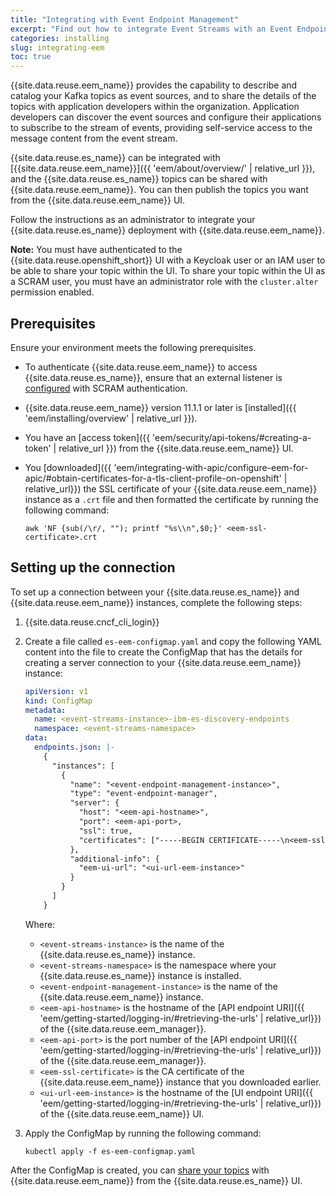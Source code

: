 ```yaml
---
title: "Integrating with Event Endpoint Management"
excerpt: "Find out how to integrate Event Streams with an Event Endpoint Management instance."
categories: installing
slug: integrating-eem
toc: true
---
```


{{site.data.reuse.eem_name}} provides the capability to describe and catalog your Kafka topics as event sources, and to share the details of the topics with application developers within the organization. Application developers can discover the event sources and configure their applications to subscribe to the stream of events, providing self-service access to the message content from the event stream.

{{site.data.reuse.es_name}} can be integrated with [{{site.data.reuse.eem_name}}]({{ 'eem/about/overview/' | relative_url }}), and the {{site.data.reuse.es_name}} topics can be shared with {{site.data.reuse.eem_name}}. You can then publish the topics you want from the {{site.data.reuse.eem_name}} UI.

Follow the instructions as an administrator to integrate your {{site.data.reuse.es_name}} deployment with {{site.data.reuse.eem_name}}.

**Note:** You must have authenticated to the {{site.data.reuse.openshift_short}} UI with a Keycloak user or an IAM user to be able to share your topic within the UI. To share your topic within the UI as a SCRAM user, you must have an administrator role with the `cluster.alter` permission enabled.

## Prerequisites

Ensure your environment meets the following prerequisites.

- To authenticate {{site.data.reuse.eem_name}} to access {{site.data.reuse.es_name}}, ensure that an external listener is [configured](../../installing/configuring/#kafka-ingress-example) with SCRAM authentication.
- {{site.data.reuse.eem_name}} version 11.1.1 or later is [installed]({{ 'eem/installing/overview' | relative_url }}).
- You have an [access token]({{ 'eem/security/api-tokens/#creating-a-token' | relative_url }}) from the {{site.data.reuse.eem_name}} UI.
- You [downloaded]({{ 'eem/integrating-with-apic/configure-eem-for-apic/#obtain-certificates-for-a-tls-client-profile-on-openshift' | relative_url}}) the SSL certificate of your {{site.data.reuse.eem_name}} instance as a `.crt` file and then formatted the certificate by running the following command:

  ```shell
  awk 'NF {sub(/\r/, ""); printf "%s\\n",$0;}' <eem-ssl-certificate>.crt
  ```

## Setting up the connection

To set up a connection between your {{site.data.reuse.es_name}} and {{site.data.reuse.eem_name}} instances, complete the following steps:

1. {{site.data.reuse.cncf_cli_login}}
1. Create a file called `es-eem-configmap.yaml` and copy the following YAML content into the file to create the ConfigMap that has the details for creating a server connection to your {{site.data.reuse.eem_name}} instance:

   ```yaml
   apiVersion: v1
   kind: ConfigMap
   metadata:
     name: <event-streams-instance>-ibm-es-discovery-endpoints
     namespace: <event-streams-namespace>
   data:
     endpoints.json: |-
       {
         "instances": [
           {
             "name": "<event-endpoint-management-instance>",
             "type": "event-endpoint-manager",
             "server": {
               "host": "<eem-api-hostname>",
               "port": <eem-api-port>,
               "ssl": true,
               "certificates": ["-----BEGIN CERTIFICATE-----\n<eem-ssl-certificate>\n-----END CERTIFICATE-----\n"]
             },
             "additional-info": {
               "eem-ui-url": "<ui-url-eem-instance>"
             }
           }
         ]
       }
   ```

   Where:

   - `<event-streams-instance>` is the name of the {{site.data.reuse.es_name}} instance.
   - `<event-streams-namespace>` is the namespace where your {{site.data.reuse.es_name}} instance is installed.
   - `<event-endpoint-management-instance>` is the name of the {{site.data.reuse.eem_name}} instance.
   - `<eem-api-hostname>` is the hostname of the [API endpoint URI]({{ 'eem/getting-started/logging-in/#retrieving-the-urls' | relative_url}}) of the {{site.data.reuse.eem_manager}}.
   - `<eem-api-port>` is the port number of the [API endpoint URI]({{ 'eem/getting-started/logging-in/#retrieving-the-urls' | relative_url}}) of the {{site.data.reuse.eem_manager}}.
   - `<eem-ssl-certificate>` is the CA certificate of the {{site.data.reuse.eem_name}} instance that you downloaded earlier.
   - `<ui-url-eem-instance>` is the hostname of the [UI endpoint URI]({{ 'eem/getting-started/logging-in/#retrieving-the-urls' | relative_url}}) of the {{site.data.reuse.eem_name}} UI.

2. Apply the ConfigMap by running the following command:

   ```shell
   kubectl apply -f es-eem-configmap.yaml
   ```

After the ConfigMap is created, you can [share your topics](../../getting-started/sharing-topic/) with {{site.data.reuse.eem_name}} from the {{site.data.reuse.es_name}} UI.

